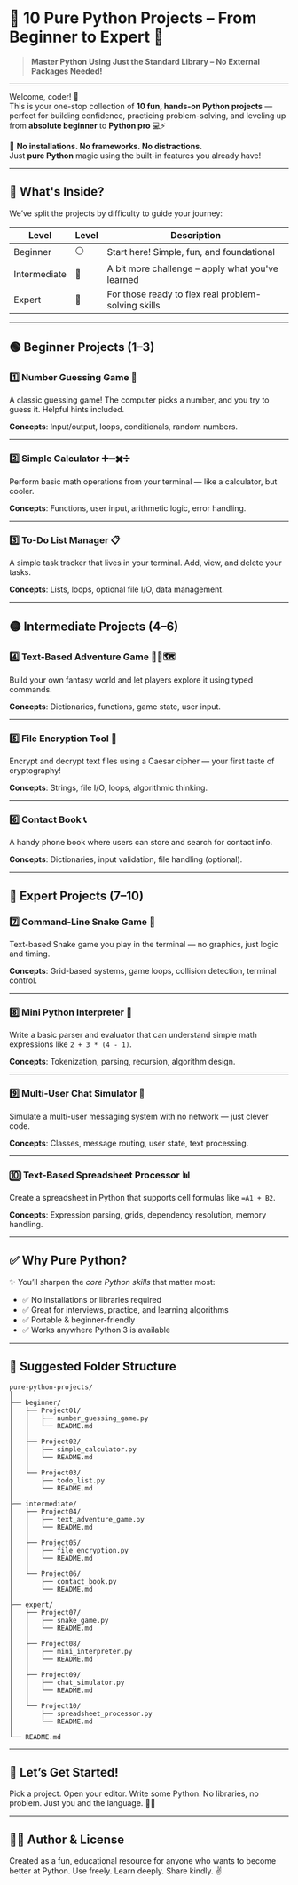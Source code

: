 # 🐍 10 Pure Python Projects – From Beginner to Expert 🚀  
> **Master Python Using Just the Standard Library – No External Packages Needed!**

---

Welcome, coder! 👋  
This is your one-stop collection of **10 fun, hands-on Python projects** — perfect for building confidence, practicing problem-solving, and leveling up from **absolute beginner** to **Python pro** 💻⚡

🔧 **No installations. No frameworks. No distractions.**  
Just **pure Python** magic using the built-in features you already have!

---

## 🧩 What's Inside?

We’ve split the projects by difficulty to guide your journey:

| Level | Level | Description |
|-------|-------|-------------|
| Beginner | ⚪ | Start here! Simple, fun, and foundational |
| Intermediate | 🔵 | A bit more challenge – apply what you've learned |
| Expert | 🔴 | For those ready to flex real problem-solving skills |

---

## 🟢 Beginner Projects (1–3)

### 1️⃣ Number Guessing Game 🎯  
A classic guessing game! The computer picks a number, and you try to guess it. Helpful hints included.

**Concepts**: Input/output, loops, conditionals, random numbers.

---

### 2️⃣ Simple Calculator ➕➖✖️➗  
Perform basic math operations from your terminal — like a calculator, but cooler.

**Concepts**: Functions, user input, arithmetic logic, error handling.

---

### 3️⃣ To-Do List Manager 📋  
A simple task tracker that lives in your terminal. Add, view, and delete your tasks.

**Concepts**: Lists, loops, optional file I/O, data management.

---

## 🟡 Intermediate Projects (4–6)

### 4️⃣ Text-Based Adventure Game 🧙‍♂️🗺️  
Build your own fantasy world and let players explore it using typed commands.

**Concepts**: Dictionaries, functions, game state, user input.

---

### 5️⃣ File Encryption Tool 🔐  
Encrypt and decrypt text files using a Caesar cipher — your first taste of cryptography!

**Concepts**: Strings, file I/O, loops, algorithmic thinking.

---

### 6️⃣ Contact Book 📞  
A handy phone book where users can store and search for contact info.

**Concepts**: Dictionaries, input validation, file handling (optional).

---

## 🔴 Expert Projects (7–10)

### 7️⃣ Command-Line Snake Game 🐍  
Text-based Snake game you play in the terminal — no graphics, just logic and timing.

**Concepts**: Grid-based systems, game loops, collision detection, terminal control.

---

### 8️⃣ Mini Python Interpreter 🧮  
Write a basic parser and evaluator that can understand simple math expressions like `2 + 3 * (4 - 1)`.

**Concepts**: Tokenization, parsing, recursion, algorithm design.

---

### 9️⃣ Multi-User Chat Simulator 💬  
Simulate a multi-user messaging system with no network — just clever code.

**Concepts**: Classes, message routing, user state, text processing.

---

### 🔟 Text-Based Spreadsheet Processor 📊  
Create a spreadsheet in Python that supports cell formulas like `=A1 + B2`.

**Concepts**: Expression parsing, grids, dependency resolution, memory handling.

---

## ✅ Why Pure Python?

✨ You’ll sharpen the *core Python skills* that matter most:

- ✅ No installations or libraries required
- ✅ Great for interviews, practice, and learning algorithms
- ✅ Portable & beginner-friendly
- ✅ Works anywhere Python 3 is available

---

## 📁 Suggested Folder Structure

```plaintext
pure-python-projects/
│
├── beginner/
│   ├── Project01/
│   │   ├── number_guessing_game.py
│   │   └── README.md
│   │
│   ├── Project02/
│   │   ├── simple_calculator.py
│   │   └── README.md
│   │
│   └── Project03/
│       ├── todo_list.py
│       └── README.md
│
├── intermediate/
│   ├── Project04/
│   │   ├── text_adventure_game.py
│   │   └── README.md
│   │
│   ├── Project05/
│   │   ├── file_encryption.py
│   │   └── README.md
│   │
│   └── Project06/
│       ├── contact_book.py
│       └── README.md
│
├── expert/
│   ├── Project07/
│   │   ├── snake_game.py
│   │   └── README.md
│   │
│   ├── Project08/
│   │   ├── mini_interpreter.py
│   │   └── README.md
│   │
│   ├── Project09/
│   │   ├── chat_simulator.py
│   │   └── README.md
│   │
│   └── Project10/
│       ├── spreadsheet_processor.py
│       └── README.md
│
└── README.md
````

---

## 🚀 Let’s Get Started!

Pick a project. Open your editor. Write some Python.
No libraries, no problem. Just you and the language. 🧠💡

---

## 🧑‍💻 Author & License

Created as a fun, educational resource for anyone who wants to become better at Python.
Use freely. Learn deeply. Share kindly. ✌️


